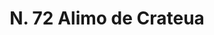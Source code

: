 ---
title: "N. 72 Alimo de Crateua"
permalink: "/edition/plant072/"
plant-name: "N. 72"
plant-number: "072"
plant-xml: "/assets/xml/plant072.xml"
plant-img1: "/assets/img/plant072_verso.jpg"
plant-img2: "/assets/img/plant072.jpg"
plant-title: "N. 72 Alimo de Crateua"
plant-wfo-link: "http://www.worldfloraonline.org/taxon/wfo-0000400715"
plant-kew-link: "https://powo.science.kew.org/taxon/urn:lsid:ipni.org:names:326360-2"
plant-taxon-content: "Rhododendron hirsutum L.]"
layout: single-xml
---
